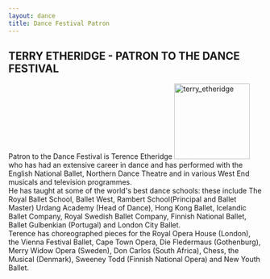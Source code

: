 ```yaml
---
layout: dance
title: Dance Festival Patron
---
```


<h2>TERRY ETHERIDGE - PATRON TO THE DANCE FESTIVAL</h2>
<p>Patron to the Dance Festival is Terence Etheridge <img class="alignleft wp-image-816 size-thumbnail" src="{{ '/wp-content/uploads/2014/08/Terance_Etheridge.png' | prepend: site.github.url }}" alt="terry_etheridge" width="150" height="150" />who has had an extensive career in dance and has performed with the English National Ballet, Northern Dance Theatre and in various West End musicals and television programmes.<br />
He has taught at some of the world's best dance schools: these include The Royal Ballet School, Ballet West, Rambert School(Principal and Ballet Master) Urdang Academy (Head of Dance), Hong Kong Ballet, Icelandic Ballet Company, Royal Swedish Ballet Company, Finnish National Ballet, Ballet Gulbenkian (Portugal) and London City Ballet.<br />
Terence has choreographed pieces for the Royal Opera House (London), the Vienna Festival Ballet, Cape Town Opera, Die Fledermaus (Gothenburg), Merry Widow Opera (Sweden), Don Carlos (South Africa), Chess, the Musical (Denmark), Sweeney Todd (Finnish National Opera) and New Youth Ballet.</p>